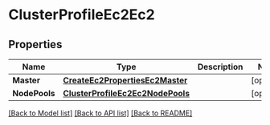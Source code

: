 # ClusterProfileEc2Ec2

## Properties
Name | Type | Description | Notes
------------ | ------------- | ------------- | -------------
**Master** | [**CreateEc2PropertiesEc2Master**](CreateEC2Properties_ec2_master.md) |  | [optional] 
**NodePools** | [**ClusterProfileEc2Ec2NodePools**](ClusterProfileEC2_ec2_nodePools.md) |  | [optional] 

[[Back to Model list]](../README.md#documentation-for-models) [[Back to API list]](../README.md#documentation-for-api-endpoints) [[Back to README]](../README.md)


